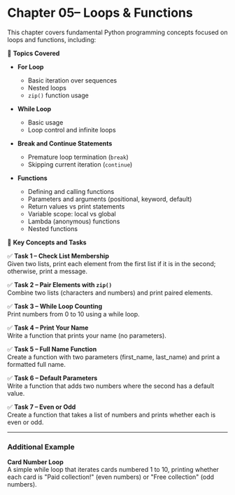 # Chapter 05– Loops & Functions

This chapter covers fundamental Python programming concepts focused on loops and functions, including:

🔢 **Topics Covered**

- **For Loop**
  - Basic iteration over sequences
  - Nested loops
  - `zip()` function usage

- **While Loop**
  - Basic usage
  - Loop control and infinite loops

- **Break and Continue Statements**
  - Premature loop termination (`break`)
  - Skipping current iteration (`continue`)

- **Functions**
  - Defining and calling functions
  - Parameters and arguments (positional, keyword, default)
  - Return values vs print statements
  - Variable scope: local vs global
  - Lambda (anonymous) functions
  - Nested functions

🧠 **Key Concepts and Tasks**

✅ **Task 1 – Check List Membership**  
Given two lists, print each element from the first list if it is in the second; otherwise, print a message.

✅ **Task 2 – Pair Elements with `zip()`**  
Combine two lists (characters and numbers) and print paired elements.

✅ **Task 3 – While Loop Counting**  
Print numbers from 0 to 10 using a while loop.

✅ **Task 4 – Print Your Name**  
Write a function that prints your name (no parameters).

✅ **Task 5 – Full Name Function**  
Create a function with two parameters (first_name, last_name) and print a formatted full name.

✅ **Task 6 – Default Parameters**  
Write a function that adds two numbers where the second has a default value.

✅ **Task 7 – Even or Odd**  
Create a function that takes a list of numbers and prints whether each is even or odd.

---

### Additional Example

**Card Number Loop**  
A simple while loop that iterates cards numbered 1 to 10, printing whether each card is "Paid collection!" (even numbers) or "Free collection" (odd numbers).

